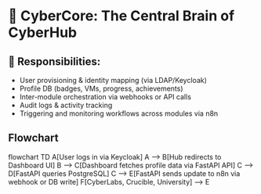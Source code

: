 # 🧠 CyberCore: The Central Brain of CyberHub

## 🔗 Responsibilities:
* User provisioning & identity mapping (via LDAP/Keycloak)
* Profile DB (badges, VMs, progress, achievements)
* Inter-module orchestration via webhooks or API calls
* Audit logs & activity tracking
* Triggering and monitoring workflows across modules via n8n

## Flowchart

flowchart TD
    A[User logs in via Keycloak]
    A --> B[Hub redirects to Dashboard UI]
    B --> C[Dashboard fetches profile data via FastAPI API]
    C --> D[FastAPI queries PostgreSQL]
    C --> E[FastAPI sends update to n8n via webhook or DB write]
    F[CyberLabs, Crucible, University] --> E